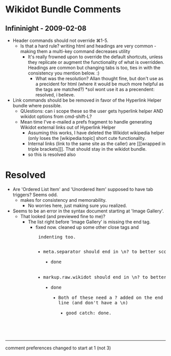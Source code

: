 # Wikidot Bundle Comments

## Infininight - 2009-02-08

* Header commands should not override ⌘1-5.
	* Is that a hard rule? writing html and headings are very common - making them a multi-key command decreases utility
		* It's really frowned upon to override the default shortcuts, unless they replicate or augment the functionality of what is overridden. Headings are common but changing tabs is too, ties in with the consistency you mention below. :)
			* What was the resolution? Allan thought fine, but don't use as a precident for html (where it would be much more helpful as the tags are matched?)
				*soI wont use it as a precendent: resolved, i believe.
* Link commands should be be removed in favor of the Hyperlink Helper bundle where possible.
	* QUestions: can i scope these so the user gets hyperlink helper AND wikidot options from cmd-shift-L?
	* Mean time I've e-mailed a prefs fragment to handle generating Wikidot external links out of Hyperlink Helper
		* Assuming this works, I have deleted the Wikidot wikipedia helper (only loses the [wikipedia:topic] short cute functionality.
		* Internal links (link to the same site as the caller) are [[[wrapped in triple brackets]]]. That should stay in the wikidot bundle.
		* so this is resolved also

 
# Resolved
* Are 'Ordered List Item' and 'Unordered Item' supposed to have tab triggers? Seems odd.
	* makes for consistency and memorability.
		* No worries here, just making sure you realized.
* Seems to be an error in the syntax document starting at 'Image Gallery'.
	* That looked (and previewed fine to me)?
		* The list right before 'Image Gallery' is missing the end tag.
			* fixed now. cleaned up some other close tags and <pre> indenting too.
				* meta.separator should end in \n? to better scope the caret.
					* done 
				* markup.raw.wikidot should end in \n? to better scope the caret.
					* done
						* Both of these need a ? added on the end incase they are the last line (and don't have a \n)
							* good catch: done.

---

comment preferences changed to start at 1 (not 3)